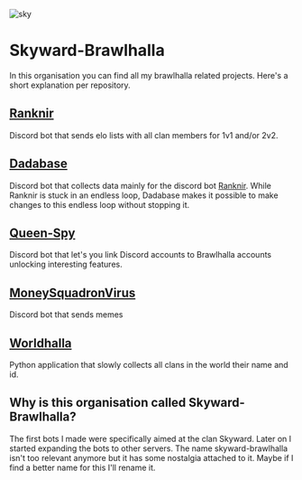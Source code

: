 ![sky](https://user-images.githubusercontent.com/74303221/200962835-6e7fb572-ff65-4dba-8de9-83f0ea0e995c.png)

# Skyward-Brawlhalla
In this organisation you can find all my brawlhalla related projects. Here's a short explanation per repository.

## [Ranknir](https://github.com/Skyward-Brawlhalla/Ranknir)
Discord bot that sends elo lists with all clan members for 1v1 and/or 2v2.
## [Dadabase](https://github.com/Skyward-Brawlhalla/Dadabase)
Discord bot that collects data mainly for the discord bot [Ranknir](https://github.com/Skyward-Brawlhalla/Ranknir). While Ranknir is stuck in an endless loop, Dadabase makes it possible to make changes to this endless loop without stopping it.
## [Queen-Spy](https://github.com/Skyward-Brawlhalla/Queen-Spy)
Discord bot that let's you link Discord accounts to Brawlhalla accounts unlocking interesting features.
## [MoneySquadronVirus](https://github.com/Skyward-Brawlhalla/MoneySquadronVirus)
Discord bot that sends memes
## [Worldhalla](https://github.com/Skyward-Brawlhalla/Worldhalla)
Python application that slowly collects all clans in the world their name and id.
## Why is this organisation called Skyward-Brawlhalla?
The first bots I made were specifically aimed at the clan Skyward. Later on I started expanding the bots to other servers. The name skyward-brawlhalla isn't too relevant anymore but it has some nostalgia attached to it. Maybe if I find a better name for this I'll rename it.
